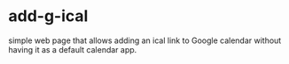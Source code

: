 add-g-ical
==========

simple web page that allows adding an ical link to Google calendar without having it as a default calendar app.
